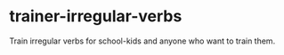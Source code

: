 trainer-irregular-verbs
=======================

Train irregular verbs for school-kids and anyone who want to train them.
